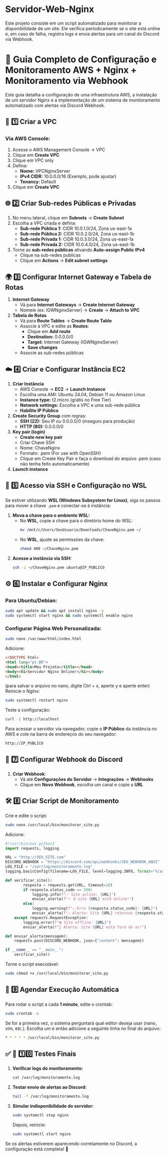 # Servidor-Web-Nginx
Este projeto consiste em um script automatizado para monitorar a disponibilidade de um site. Ele verifica periodicamente se o site está online e, em caso de falha, registra logs e envia alertas para um canal do Discord via Webhook.

# 🚀 Guia Completo de Configuração e Monitoramento AWS + Nginx + Monitoramento via Webhook

Este guia detalha a configuração de uma infraestrutura AWS, a instalação de um servidor Nginx e a implementação de um sistema de monitoramento automatizado com alertas via Discord Webhook.

## 📌 1️⃣ Criar a VPC
### Via AWS Console:
1. Acesse o AWS Management Console → VPC
2. Clique em **Create VPC**
3. Clique em VPC only
4. Defina:
   - **Nome:** VPCNginxServer
   - **IPv4 CIDR:** 10.0.0.0/16 (Exemplo, pode ajustar)
   - **Tenancy:** Default
5. Clique em **Create VPC**

## 🌐 2️⃣ Criar Sub-redes Públicas e Privadas
1. No menu lateral, clique em **Subnets** → **Create Subnet**
2. Escolha a VPC criada e defina:
   - **Sub-rede Pública 1:** CIDR 10.0.1.0/24, Zona us-east-1a
   - **Sub-rede Pública 2:** CIDR 10.0.2.0/24, Zona us-east-1b
   - **Sub-rede Privada 1:** CIDR 10.0.3.0/24, Zona us-east-1a
   - **Sub-rede Privada 2:** CIDR 10.0.4.0/24, Zona us-east-1b
4. Torne as **sub-redes públicas** ativando **Auto-assign Public IPv4**
   - Clique na sub-redes publicas
   - Clique em **Actions**  → **Edit subnet settings**

## 🌍 3️⃣ Configurar Internet Gateway e Tabela de Rotas
1. **Internet Gateway**
   - Vá para **Internet Gateways** → **Create Internet Gateway**
   - Nomeie (ex: IGWNginxServer) → **Create** → **Attach to VPC**
2. **Tabela de Rotas**
   - Vá para **Route Tables** → **Create Route Table**
   - Associe à VPC e edite as **Routes**:
     - Clique em **Add route**
     - **Destination:** 0.0.0.0/0
     - **Target:** Internet Gateway (IGWNginxServer)
     - **Save changes**
   - Associe as sub-redes públicas

## ☁️ 4️⃣ Criar e Configurar Instância EC2
1. **Criar Instância**
   - AWS Console → **EC2** → **Launch Instance**
   - Escolha uma AMI: Ubuntu 24.04, Debian 11 ou Amazon Linux
   - **Instance type:** t2.micro (grátis no Free Tier)
   - **Network settings:** Escolha a VPC e uma sub-rede pública
   - **Habilite IP Público**
2. **Create Security Group** com regras:
   - **SSH (22):** Seu IP ou 0.0.0.0/0 (inseguro para produção)
   - **HTTP (80):** 0.0.0.0/0
3. **Key pair (login)**
   - **Create new key pair**
   - Criar Chave SSH
   - Nome: ChaveNginx
   - Formato: .pem (For use with OpenSSH)  
   - Clique em Create Key Pair e faça o download do arquivo .pem (caso não tenha feito automaticamente)
4. **Launch instance**

## 🔑 5️⃣ Acesso via SSH e Configuração no WSL

Se estiver utilizando **WSL (Windows Subsystem for Linux)**, siga os passos para mover a chave `.pem` e conectar-se à instância:

1. **Mova a chave para o ambiente WSL:**
   - No **WSL**, copie a chave para o diretório home do WSL:
     ```bash
     mv /mnt/c/Users/SeuUsuario/Downloads/ChaveNginx.pem ~/
     ```
   - No **WSL**, ajuste as permissões da chave:
     ```bash
     chmod 400 ~/ChaveNginx.pem
     ```
2. **Acesse a instância via SSH:**
   ```bash
   ssh -i ~/ChaveNginx.pem ubuntu@IP_PUBLICO
   ```

## ⚙️ 6️⃣ Instalar e Configurar Nginx
### Para Ubuntu/Debian:
```bash
sudo apt update && sudo apt install nginx -y
sudo systemctl start nginx && sudo systemctl enable nginx
```
### Configurar Página Web Personalizada:
```bash
sudo nano /var/www/html/index.html
```
Adicione:
```html
<!DOCTYPE html>
<html lang="pt-BR">
<head><title>Meu Projeto</title></head>
<body><h1>Servidor Nginx Online!</h1></body>
</html>
```
(para salvar o arquivo no nano,  digite Ctrl + x, aperte y e aperte enter)
Reinicie o Nginx:
```bash
sudo systemctl restart nginx
```
Teste a configuração:
```bash
curl -I http://localhost
```
Para acessar o servidor via navegador, copie o **IP Público** da instância no AWS e cole na barra de endereços do seu navegador:
```
http://IP_PUBLICO
```

## 🔔 7️⃣ Configurar Webhook do Discord
1. **Criar Webhook**:
   - Vá até **Configurações do Servidor** → **Integrações** → **Webhooks**
   - Clique em **Novo Webhook**, escolha um canal e copie a **URL**

## 🛠️ 8️⃣ Criar Script de Monitoramento
Crie e edite o script:
```bash
sudo nano /usr/local/bin/monitorar_site.py
```
Adicione:
```python
#!/usr/bin/env python3
import requests, logging

URL = "http://SEU_SITE.com"
DISCORD_WEBHOOK = "https://discord.com/api/webhooks/SEU_WEBHOOK_AQUI"
LOG_FILE = "/var/log/monitoramento.log"
logging.basicConfig(filename=LOG_FILE, level=logging.INFO, format="%(asctime)s - %(message)s")

def verificar_site():
        resposta = requests.get(URL, timeout=10)
        if resposta.status_code == 200:
            logging.info(f"✅ Site online: {URL}")
            enviar_alerta(f"✅ O site {URL} está online!")   
        else:
            logging.warning(f"⚠️ Erro {resposta.status_code}: {URL}")
            enviar_alerta(f"⚠️ Alerta: Site {URL} retornou {resposta.status_code}!")
    except requests.RequestException:
        logging.error(f"❌ Site offline: {URL}")
        enviar_alerta(f"🚨 Alerta: Site {URL} está fora do ar!")

def enviar_alerta(mensagem):
    requests.post(DISCORD_WEBHOOK, json={"content": mensagem})

if __name__ == "__main__":
    verificar_site()
```
Torne o script executável:
```bash
sudo chmod +x /usr/local/bin/monitorar_site.py
```

## 🔄 9️⃣ Agendar Execução Automática
Para rodar o script a cada **1 minuto**, edite o crontab:
```bash
sudo crontab -e
```
Se for a primeira vez, o sistema perguntará qual editor deseja usar (nano, vim, etc.). Escolha um e então adicione a seguinte linha no final do arquivo:
```bash
* * * * * /usr/local/bin/monitorar_site.py
```


## ✅ 🔎 1️⃣0️⃣ Testes Finais

1. **Verificar logs do monitoramento:**
   ```bash
   cat /var/log/monitoramento.log
   ```
2. **Testar envio de alertas ao Discord:**
   ```bash
   tail -f /var/log/monitoramento.log
   ```
3. **Simular indisponibilidade do servidor:**
   ```bash
   sudo systemctl stop nginx
   ```
   Depois, reinicie:
   ```bash
   sudo systemctl start nginx
   ```
Se os alertas estiverem aparecendo corretamente no Discord, a configuração está completa! 🎉















